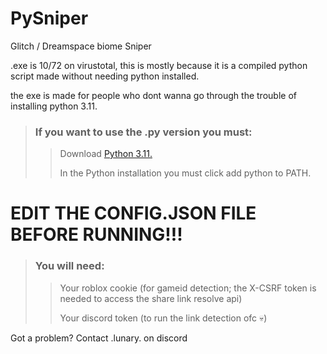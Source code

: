 # PySniper 
Glitch / Dreamspace biome Sniper
 
.exe is 10/72 on virustotal, this is mostly because it is a compiled python script made without needing python installed.

the exe is made for people who dont wanna go through the trouble of installing python 3.11.

> ### If you want to use the .py version you must:
>> Download [Python 3.11.](https://www.python.org/downloads/release/python-3110/)
>>
>> In the Python installation you must click add python to PATH.

# EDIT THE CONFIG.JSON FILE BEFORE RUNNING!!!
> ### You will need: 
>> Your roblox cookie (for gameid detection; the X-CSRF token is needed to access the share link resolve api)
>>
>> Your discord token (to run the link detection ofc 💀)

Got a problem? Contact .lunary. on discord
